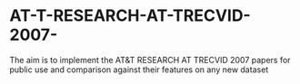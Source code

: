 # AT-T-RESEARCH-AT-TRECVID-2007-
The aim is to implement the AT&amp;T RESEARCH AT TRECVID 2007 papers for public use and comparison against their features on any new dataset
